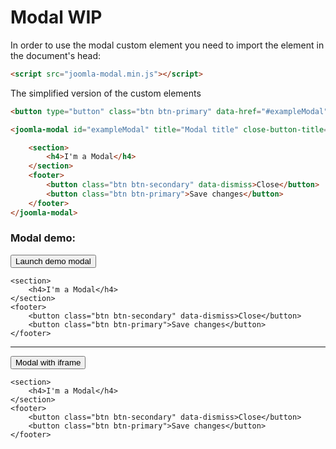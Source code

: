 # Modal WIP

In order to use the modal custom element you need to import the element in the document's head:
```html
<script src="joomla-modal.min.js"></script>
```

The simplified version of the custom elements
```html
<button type="button" class="btn btn-primary" data-href="#exampleModal">Launch demo modal</button>

<joomla-modal id="exampleModal" title="Modal title" close-button-title="Close" width="100%" height="400px" iframe="https://www.joomla.org">

	<section>
		<h4>I'm a Modal</h4>
	</section>
	<footer>
		<button class="btn btn-secondary" data-dismiss>Close</button>
		<button class="btn btn-primary">Save changes</button>
	</footer>
</joomla-modal>
```

### Modal demo:

<div class="mermaid">
<button type="button" class="btn btn-primary" data-href="#exampleModal">Launch demo modal</button>

<joomla-modal id="exampleModal" title="Modal title" close-button-title="Close" width="100%" height="400px">

	<section>
		<h4>I'm a Modal</h4>
	</section>
	<footer>
		<button class="btn btn-secondary" data-dismiss>Close</button>
		<button class="btn btn-primary">Save changes</button>
	</footer>
</joomla-modal>
<hr>
<button type="button" class="btn btn-primary" data-href="#exampleModal">Modal with iframe</button>

<joomla-modal id="exampleModal" title="Modal title" close-button-title="Close" width="100%" height="400px" iframe="https://www.joomla.org">

	<section>
		<h4>I'm a Modal</h4>
	</section>
	<footer>
		<button class="btn btn-secondary" data-dismiss>Close</button>
		<button class="btn btn-primary">Save changes</button>
	</footer>
</joomla-modal>
</div>
